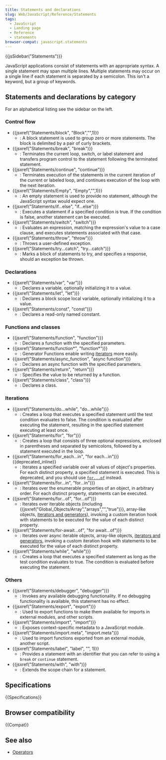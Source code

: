 ```yaml
---
title: Statements and declarations
slug: Web/JavaScript/Reference/Statements
tags:
  - JavaScript
  - Landing page
  - Reference
  - statements
browser-compat: javascript.statements
---
```

{{jsSidebar("Statements")}}

JavaScript applications consist of statements with an appropriate syntax. A
single statement may span multiple lines. Multiple statements may occur on a
single line if each statement is separated by a semicolon. This isn't a keyword,
but a group of keywords.

## Statements and declarations by category

For an alphabetical listing see the sidebar on the left.

### Control flow

- {{jsxref("Statements/block", "Block","",1)}}
  - : A block statement is used to group zero or more statements. The block is
    delimited by a pair of curly brackets.
- {{jsxref("Statements/break", "break")}}
  - : Terminates the current loop, switch, or label statement and transfers
    program control to the statement following the terminated statement.
- {{jsxref("Statements/continue", "continue")}}
  - : Terminates execution of the statements in the current iteration of the
    current or labeled loop, and continues execution of the loop with the next
    iteration.
- {{jsxref("Statements/Empty", "Empty","",1)}}
  - : An empty statement is used to provide no statement, although the
    JavaScript syntax would expect one.
- {{jsxref("Statements/if...else", "if...else")}}
  - : Executes a statement if a specified condition is true. If the condition is
    false, another statement can be executed.
- {{jsxref("Statements/switch", "switch")}}
  - : Evaluates an expression, matching the expression's value to a case clause,
    and executes statements associated with that case.
- {{jsxref("Statements/throw", "throw")}}
  - : Throws a user-defined exception.
- {{jsxref("Statements/try...catch", "try...catch")}}
  - : Marks a block of statements to try, and specifies a response, should an
    exception be thrown.

### Declarations

- {{jsxref("Statements/var", "var")}}
  - : Declares a variable, optionally initializing it to a value.
- {{jsxref("Statements/let", "let")}}
  - : Declares a block scope local variable, optionally initializing it to a
    value.
- {{jsxref("Statements/const", "const")}}
  - : Declares a read-only named constant.

### Functions and classes

- {{jsxref("Statements/function", "function")}}
  - : Declares a function with the specified parameters.
- {{jsxref("Statements/function*", "function*")}}
  - : Generator Functions enable writing
    [iterators](/en-US/docs/Web/JavaScript/Reference/Iteration_protocols) more
    easily.
- {{jsxref("Statements/async_function", "async function")}}
  - : Declares an async function with the specified parameters.
- {{jsxref("Statements/return", "return")}}
  - : Specifies the value to be returned by a function.
- {{jsxref("Statements/class", "class")}}
  - : Declares a class.

### Iterations

- {{jsxref("Statements/do...while", "do...while")}}
  - : Creates a loop that executes a specified statement until the test
    condition evaluates to false. The condition is evaluated after executing the
    statement, resulting in the specified statement executing at least once.
- {{jsxref("Statements/for", "for")}}
  - : Creates a loop that consists of three optional expressions, enclosed in
    parentheses and separated by semicolons, followed by a statement executed in
    the loop.
- {{jsxref("Statements/for_each...in", "for each...in")}}
  {{deprecated_inline}}
  - : Iterates a specified variable over all values of object's properties. For
    each distinct property, a specified statement is executed. This is
    deprecated, and you should use
    [`for...of`](/en-US/docs/Web/JavaScript/Reference/Statements/for...of)
    instead.
- {{jsxref("Statements/for...in", "for...in")}}
  - : Iterates over the enumerable properties of an object, in arbitrary order.
    For each distinct property, statements can be executed.
- {{jsxref("Statements/for...of", "for...of")}}
  - : Iterates over iterable objects (including
    {{jsxref("Global_Objects/Array","arrays","","true")}},
    array-like objects,
    [iterators and generators](/en-US/docs/Web/JavaScript/Guide/Iterators_and_Generators)),
    invoking a custom iteration hook with statements to be executed for the
    value of each distinct property.
- {{jsxref("Statements/for-await...of", "for await...of")}}
  - : Iterates over async iterable objects, array-like objects,
    [iterators and generators](/en-US/docs/JavaScript/Guide/Iterators_and_Generators),
    invoking a custom iteration hook with statements to be executed for the
    value of each distinct property.
- {{jsxref("Statements/while", "while")}}
  - : Creates a loop that executes a specified statement as long as the test
    condition evaluates to true. The condition is evaluated before executing the
    statement.

### Others

- {{jsxref("Statements/debugger", "debugger")}}
  - : Invokes any available debugging functionality. If no debugging
    functionality is available, this statement has no effect.
- {{jsxref("Statements/export", "export")}}
  - : Used to export functions to make them available for imports in external
    modules, and other scripts.
- {{jsxref("Statements/import", "import")}}
  - : Exposes context-specific metadata to a JavaScript module.
- {{jsxref("Statements/import.meta", "import.meta")}}
  - : Used to import functions exported from an external module, another script.
- {{jsxref("Statements/label", "label", "", 1)}}
  - : Provides a statement with an identifier that you can refer to using a
    `break` or `continue` statement.
- {{jsxref("Statements/with", "with")}}
  - : Extends the scope chain for a statement.

## Specifications

{{Specifications}}

## Browser compatibility

{{Compat}}

## See also

- [Operators](/en-US/docs/Web/JavaScript/Reference/Operators)

